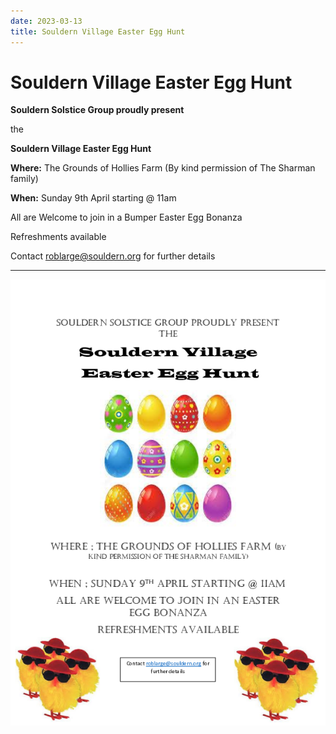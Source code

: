 ```yaml
---
date: 2023-03-13
title: Souldern Village Easter Egg Hunt
---
```


# Souldern Village  Easter Egg Hunt


**Souldern Solstice Group proudly present**

the

**Souldern Village Easter Egg Hunt**


**Where:**  The Grounds of Hollies Farm (By
kind permission of The Sharman family)

**When:**  Sunday 9th April starting @ 11am

All are Welcome to join in a Bumper Easter Egg Bonanza


Refreshments available 

Contact [roblarge@souldern.org](mailto:roblarge@souldern.org) for
further details
 



------


![poster](easter-egg-2023-0.png)
